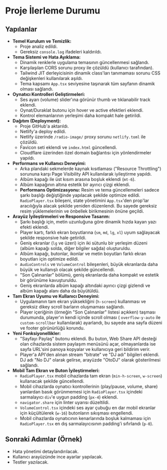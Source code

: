 # Proje İlerleme Durumu

## Yapılanlar

*   **Temel Kurulum ve Temizlik:**
    *   Proje analiz edildi.
    *   Gereksiz `console.log` ifadeleri kaldırıldı.
*   **Tema Sistemi ve Hata Ayıklama:**
    *   Dinamik renklerle uygulama temasının güncellenmesi sağlandı.
    *   Karşılaşılan CORS sorunu proxy ile çözüldü (kullanıcı tarafından).
    *   Tailwind JIT derleyicisinin dinamik class'ları tanımaması sorunu CSS değişkenleri kullanılarak aşıldı.
    *   Tema kapsamı `App.tsx` seviyesine taşınarak tüm sayfanın dinamik olması sağlandı.
*   **Oynatıcı Kontrolleri Geliştirmeleri:**
    *   Ses ayarı (volume) slider'ına görünür thumb ve tıklanabilir track eklendi.
    *   Oynat/Duraklat butonu için hover ve active efektleri eklendi.
    *   Kontrol elemanlarının yerleşimi daha kompakt hale getirildi.
*   **Dağıtım (Deployment):**
    *   Proje GitHub'a aktarıldı.
    *   Netlify'a deploy edildi.
    *   Netlify üzerinde `/radio-image/` proxy sorunu `netlify.toml` ile çözüldü.
    *   Favicon seti eklendi ve `index.html` güncellendi.
    *   Cloudflare üzerinden özel domain bağlantısı için yönlendirmeler yapıldı.
*   **Performans ve Kullanıcı Deneyimi:**
    *   Arka plandaki sekmelerde kaynak kısıtlaması ("Resource Throttling") sorununa karşı Page Visibility API kullanılarak iyileştirme yapıldı.
    *   Albüm kapağı ile üst kısım arasına boşluk eklendi (`mt-6`).
    *   Albüm kapağının altına estetik bir ayırıcı çizgi eklendi.
    *   **Performans Optimizasyonu:** Resim ve tema güncellemeleri sadece şarkı başlığı değiştiğinde yapılacak şekilde optimize edildi. `RadioPlayer.tsx` bileşeni, state yönetimini `App.tsx`'den prop'lar aracılığıyla alacak şekilde yeniden düzenlendi. Bu sayede gereksiz resim yüklemelerinin ve önbellek birikmesinin önüne geçildi.
*   **Arayüz İyileştirmeleri ve Responsive Tasarım:**
    *   Şarkı başlığı için, metin uzunluğuna göre dinamik hızda kayan yazı efekti eklendi.
    *   Player kartı, farklı ekran boyutlarına (`sm`, `md`, `lg`, `xl`) uyum sağlayacak şekilde responsive hale getirildi.
    *   Geniş ekranlar (`lg` ve üzeri) için iki sütunlu bir yerleşim düzeni (albüm kapağı solda, diğer bilgiler sağda) oluşturuldu.
    *   Albüm kapağı, butonlar, ikonlar ve metin boyutları farklı ekran boyutları için optimize edildi.
    *   `AudioControls` ve `VolumeControl` bileşenleri, büyük ekranlarda daha büyük ve kullanışlı olacak şekilde güncellendi.
    *   "Son Çalınanlar" bölümü, geniş ekranlarda daha kompakt ve estetik bir görünüme kavuşturuldu.
    *   Geniş ekranlarda albüm kapağı altındaki ayırıcı çizgi gizlendi ve albüm kapağı alanı daha da büyütüldü.
*   **Tam Ekran Uyumu ve Kullanıcı Deneyimi:**
    *   Uygulamanın tam ekran yüksekliğini (`h-screen`) kullanması ve gereksiz dikey scroll barların oluşmaması sağlandı.
    *   Player içeriğinin (örneğin "Son Çalınanlar" listesi açıkken) taşması durumunda, player'ın kendi içinde scroll olması ( `overflow-y-auto` ile `custom-scrollbar` kullanılarak) ayarlandı, bu sayede ana sayfa düzeni ve footer görünürlüğü korundu.
*   **Yeni Fonksiyonellikler:**
    *   "Sayfayı Paylaş" butonu eklendi. Bu buton, Web Share API desteği olan cihazlarda sistem paylaşım menüsünü açar, olmayanlarda ise sayfa URL'sini panoya kopyalar ve kullanıcıya geri bildirim verir.
    *   Player'a API'den alınan stream "bitrate" ve "DJ adı" bilgileri eklendi. DJ adı "No DJ" olarak gelirse, arayüzde "OtoDJ" olarak gösterilmesi sağlandı.
*   **Mobil Tam Ekran ve Buton İyileştirmeleri:**
    *   `RadioPlayer.tsx` mobil cihazlarda tam ekran (`min-h-screen`, `w-screen`) kullanacak şekilde güncellendi.
    *   Mobil cihazlarda oynatıcı kontrollerinin (play/pause, volume, share) yanlardan basık görünmemesi için `RadioPlayer.tsx` içindeki sarmalayıcı `div`'e uygun padding (`px-4`) eklendi.
    *   `navigator.share` için linter uyarısı düzeltildi.
    *   `VolumeControl.tsx` içindeki ses ayar çubuğu en dar mobil ekranlar için küçültülerek (`w-16`) butonların sıkışması engellendi.
    *   Mobil cihazlarda oynatıcının kenarlarında boşluk kalmaması için `RadioPlayer.tsx` en dış sarmalayıcısının padding'i sıfırlandı (`p-0`).

## Sonraki Adımlar (Örnek)

*   Hata yönetimi detaylandırılacak.
*   Kullanıcı arayüzünde ince ayarlar yapılacak.
*   Testler yazılacak. 